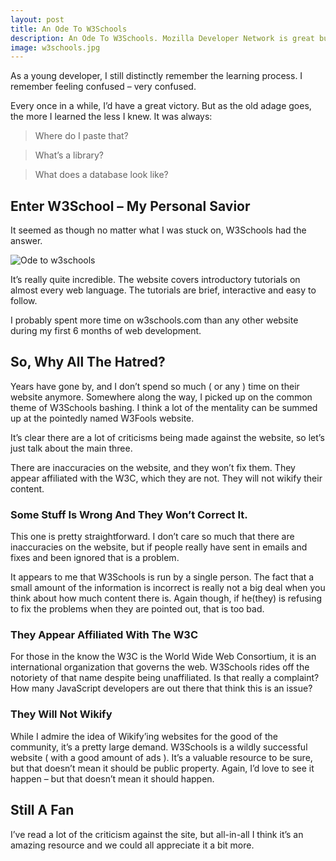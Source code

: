 ```yaml
---
layout: post
title: An Ode To W3Schools
description: An Ode To W3Schools. Mozilla Developer Network is great but I personally learned with the help of w3schools.
image: w3schools.jpg
---
```


As a young developer, I still distinctly remember the learning process. I remember feeling confused – very confused.

Every once in a while, I’d have a great victory. But as the old adage goes, the more I learned the less I knew. It was always:

>Where do I paste that?


>What’s a library?


>What does a database look like?

## Enter W3School – My Personal Savior

It seemed as though no matter what I was stuck on, W3Schools had the answer.

<img src="{{ site.url }}/images/w3schools.jpg" alt="Ode to w3schools" />

It’s really quite incredible. The website covers introductory tutorials on almost every web language. The tutorials are brief, interactive and easy to follow.

I probably spent more time on w3schools.com than any other website during my first 6 months of web development.

## So, Why All The Hatred?

Years have gone by, and I don’t spend so much ( or any ) time on their website anymore. Somewhere along the way, I picked up on the common theme of W3Schools bashing. I think a lot of the mentality can be summed up at the pointedly named W3Fools website.

It’s clear there are a lot of criticisms being made against the website, so let’s just talk about the main three.

There are inaccuracies on the website, and they won’t fix them.
They appear affiliated with the W3C, which they are not.
They will not wikify their content.

### Some Stuff Is Wrong And They Won’t Correct It.

This one is pretty straightforward. I don’t care so much that there are inaccuracies on the website, but if people really have sent in emails and fixes and been ignored that is a problem.

It appears to me that W3Schools is run by a single person. The fact that a small amount of the information is incorrect is really not a big deal when you think about how much content there is. Again though, if he(they) is refusing to fix the problems when they are pointed out, that is too bad.

### They Appear Affiliated With The W3C

For those in the know the W3C is the World Wide Web Consortium, it is an international organization that governs the web. W3Schools rides off the notoriety of that name despite being unaffiliated. Is that really a complaint? How many JavaScript developers are out there that think this is an issue?

### They Will Not Wikify

 While I admire the idea of Wikify’ing websites for the good of the community, it’s a pretty large demand. W3Schools is a wildly successful website ( with a good amount of ads ). It’s a valuable resource to be sure, but that doesn’t mean it should be public property. Again, I’d love to see it happen – but that doesn’t mean it should happen.

## Still A Fan

 I’ve read a lot of the criticism against the site, but all-in-all I think it’s an amazing resource and we could all appreciate it a bit more.
